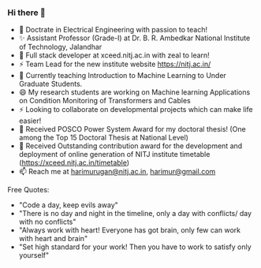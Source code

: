 ### Hi there 👋

<!--
**harimurugan1989/harimurugan1989** is a  _special_ ✨ repository because its `README.md` (this file) appears on your GitHub profile.

Here are some ideas to get you started:
-->
- 🔭 Doctrate in Electrical Engineering with passion to teach!
- ✨ Assistant Professor (Grade-I) at Dr. B. R. Ambedkar National Institute of Technology, Jalandhar
- 👯 Full stack developer at xceed.nitj.ac.in with zeal to learn!
- ⚡  Team Lead for the new institute website https://nitj.ac.in/
- 🌱 Currently teaching Introduction to Machine Learning to Under Graduate Students.
- 😄 My research students are working on Machine learning Applications on Condition Monitoring of Transformers and Cables
- ⚡  Looking to collaborate on developmental projects which can make life easier!
- 💬 Received POSCO Power System Award for my doctoral thesis! (One among the Top 15 Doctoral Thesis at National Level)
- 💬 Received Outstanding contribution award for the development and deployment of online generation of NITJ institute timetable (https://xceed.nitj.ac.in/timetable) 
- 📫  Reach me at harimurugan@nitj.ac.in, harimur@gmail.com



Free Quotes:

- "Code a day, keep evils away"
- "There is no day and night in the timeline, only a day with conflicts/ day with no conflicts"
- "Always work with heart! Everyone has got brain, only few can work with heart and brain"
- "Set high standard for your work! Then you have to work to satisfy only yourself"


